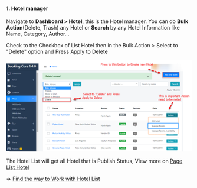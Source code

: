 <h4>1. Hotel manager</h4>
<p>Navigate to <strong>Dashboard &gt; Hotel</strong>, this is the Hotel manager. You can do <strong>Bulk Action</strong>(Delete, Trash) any Hotel or <strong>Search</strong> by any Hotel Information like Name, Category, Author...</p>
<p>Check to the Checkbox of List Hotel then in the Bulk Action &gt; Select to "Delete" option and Press Apply to Delete</p>
<p><img class="padding" src="/assets/images/a7b3657dfc066d97c6ab4893ae1d4ac6.png" /></p>
<p>The Hotel List will get all Hotel that is Publish Status, View more on <a href="https://www.bookingcore.org/hotel" target="_blank" rel="noopener">Page List Hotel</a></p>
<p>=&gt; <a href="http://docs.bookingcore.org/#block-hotel" target="_blank" rel="noopener">Find the way to Work with Hotel List</a></p>